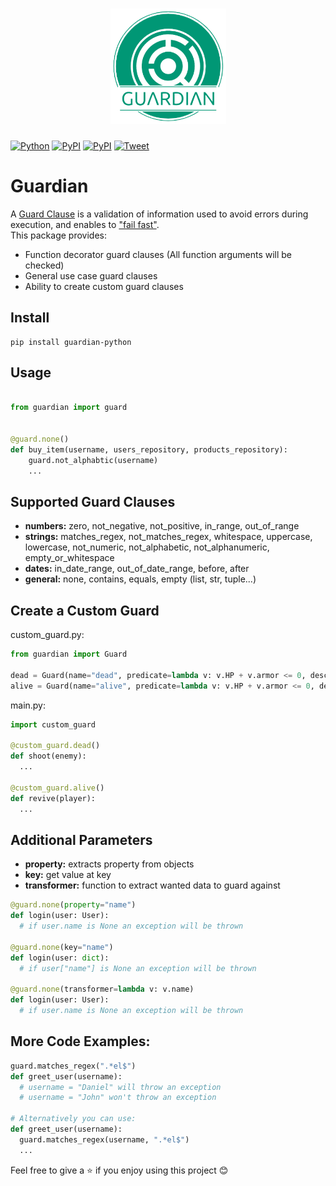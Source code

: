<h1 align="center">
  <img alt="Guardian Logo" width="185px" src="images/Guardian Logo.png" />
</h1>

[![Python](https://img.shields.io/badge/python-3.8%20%7C%203.9%20%7C%203.10-2596be)](https://python.org)
[![PyPI](https://img.shields.io/badge/PyPI-v1.1.0-33CA58)](https://pypi.org/project/guardian-python/)
[![PyPI](https://img.shields.io/badge/email-roeiohayon1652%40gmail.com-darkviolet)](https://gmail.com)
[![Tweet](https://img.shields.io/twitter/url/http/shields.io.svg?style=social)](https://twitter.com/intent/tweet?text=https://github.com/RoeiOhayon/Guardian)

# Guardian
A [Guard Clause](https://en.wikipedia.org/wiki/Guard_(computer_science)) is a validation of information used to avoid errors during execution, and enables to ["fail fast"](https://en.wikipedia.org/wiki/Fail-fast).<br/>
This package provides:
- Function decorator guard clauses (All function arguments will be checked)
- General use case guard clauses
- Ability to create custom guard clauses

## Install
```
pip install guardian-python
```

## Usage

```python

from guardian import guard


@guard.none()
def buy_item(username, users_repository, products_repository):
    guard.not_alphabtic(username)
    ...
```

## Supported Guard Clauses

- **numbers:** zero, not_negative, not_positive, in_range, out_of_range
- **strings:** matches_regex, not_matches_regex, whitespace, uppercase, lowercase, not_numeric, not_alphabetic, not_alphanumeric, empty_or_whitespace
- **dates:** in_date_range, out_of_date_range, before, after
- **general:** none, contains, equals, empty (list, str, tuple...) 

## Create a Custom Guard

custom_guard.py:
```python
from guardian import Guard

dead = Guard(name="dead", predicate=lambda v: v.HP + v.armor <= 0, description="Don't Perform if dead")
alive = Guard(name="alive", predicate=lambda v: v.HP + v.armor <= 0, description="Don't Perform if alive")
```
main.py:
```python
import custom_guard

@custom_guard.dead()
def shoot(enemy):
  ...

@custom_guard.alive()
def revive(player):
  ... 
```

## Additional Parameters
- **property:** extracts property from objects
- **key:** get value at key
- **transformer:** function to extract wanted data to guard against
```python
@guard.none(property="name")
def login(user: User):
  # if user.name is None an exception will be thrown

@guard.none(key="name")
def login(user: dict):
  # if user["name"] is None an exception will be thrown

@guard.none(transformer=lambda v: v.name)
def login(user: User):
  # if user.name is None an exception will be thrown
```

## More Code Examples:
```python
guard.matches_regex(".*el$")
def greet_user(username):
  # username = "Daniel" will throw an exception
  # username = "John" won't throw an exception

# Alternatively you can use:
def greet_user(username):
  guard.matches_regex(username, ".*el$")
  ...
```

Feel free to give a ⭐ if you enjoy using this project 😊
